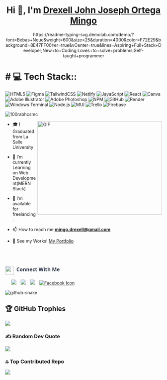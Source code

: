   <h1 align="center">Hi 👋, I'm <a href="https://100rabhcsmc.github.io/Me.io/" target="blank">
Drexell John Joseph Ortega Mingo</a></h1>

<p align="center">
  https://readme-typing-svg.demolab.com/demo/?font=Bebas+Neue&weight=600&size=25&duration=4000&color=F72E29&background=8E47FF00&center=true&vCenter=true&lines=Aspiring+Full+Stack+Developer;New+to+Coding;Loves+to+solve+problems;Self-taught+programmer
</p>

<h1 id="-tech-stack"># 💻 Tech Stack::</h1>
<p><img src="https://img.shields.io/badge/html5-%23E34F26.svg?style=for-the-badge&amp;logo=html5&amp;logoColor=white" alt="HTML5"> <img src="https://img.shields.io/badge/figma-FF6B6B.svg?style=for-the-badge&logo=figma&logoColor=white" alt="Figma">
<img src="https://img.shields.io/badge/tailwindcss-%2338B2AC.svg?style=for-the-badge&amp;logo=tailwind-css&amp;logoColor=white" alt="TailwindCSS"> <img src="https://img.shields.io/badge/netlify-87CEEB.svg?style=for-the-badge&logo=netlify&logoColor=%2300C7B7" alt="Netlify">
 <img src="https://img.shields.io/badge/javascript-%23323330.svg?style=for-the-badge&amp;logo=javascript&amp;logoColor=%23F7DF1E" alt="JavaScript"> <img src="https://img.shields.io/badge/react-%2320232a.svg?style=for-the-badge&amp;logo=react&amp;logoColor=%2361DAFB" alt="React"> <img src="https://img.shields.io/badge/Canva-%2300C4CC.svg?style=for-the-badge&amp;logo=Canva&amp;logoColor=white" alt="Canva">
<img src="https://img.shields.io/badge/adobe%20illustrator-%23FF9A00.svg?style=for-the-badge&logo=adobe%20illustrator&logoColor=white" alt="Adobe Illustrator"> <img src="https://img.shields.io/badge/adobe%20photoshop-%2331A8FF.svg?style=for-the-badge&logo=adobe%20photoshop&logoColor=white" alt="Adobe Photoshop"> <img src="https://img.shields.io/badge/NPM-%23CB3837.svg?style=for-the-badge&amp;logo=npm&amp;logoColor=white" alt="NPM"> <img src="https://img.shields.io/badge/github-%23121011.svg?style=for-the-badge&logo=github&logoColor=white" alt="GitHub"> <img src="https://img.shields.io/badge/Render-%2346E3B7.svg?style=for-the-badge&logo=render&logoColor=white" alt="Render"> <img src="https://img.shields.io/badge/Windows%20Terminal-%234D4D4D.svg?style=for-the-badge&logo=windows-terminal&logoColor=white" alt="Windows Terminal"> <img src="https://img.shields.io/badge/node.js-6DA55F?style=for-the-badge&logo=node.js&logoColor=white" alt="Node.js"> <img src="https://img.shields.io/badge/MUI-%230081CB.svg?style=for-the-badge&logo=mui&logoColor=white" alt="MUI"> <img src="https://img.shields.io/badge/Trello-%23026AA7.svg?style=for-the-badge&logo=Trello&logoColor=white" alt="Trello"> <img src="https://img.shields.io/badge/firebase-a08021?style=for-the-badge&logo=firebase&logoColor=ffcd34" alt="Firebase">
</p>

<p align="left"> <img src="https://komarev.com/ghpvc/?username=100rabhcsmc&amp;label=Profile%20views&amp;color=0e75b6&amp;style=flat" alt="100rabhcsmc"> </p>

  <img align="right" top="500" height="300" width="400" alt="GIF" src="https://media.giphy.com/media/SWoSkN6DxTszqIKEqv/giphy.gif">
</a>
<ul>
<li>
<p>🎓 I Graduated from La Salle University</a></p>
</li>
<li>
<p>🌱 I’m currently Learning on Web Development(MERN Stack)</p>
</li>
<li>
<p>🤝 I’m available for freelancing.</p>
</li>
<li>
<p>📫 How to reach me <strong><a href="mailto:manisanjonric02@gmail.com">mingo.drexell@gmail.com</a></strong></p>
</li>
<li>
  <p>📄 See my Works! <a href="https://portfolio-mingyo.vercel.app/" target="_blank" rel="noopener noreferrer">My Portfolio</a></p>
  <br>
</li>
<br>
</li>
</ul>
<h3 align="left" style="font-family: 'Segoe UI', sans-serif; font-weight: 600; color: #2d3748; margin: 24px 0 16px 0;">
  <span style="display: inline-flex; align-items: left;">
    <img src="https://media.giphy.com/media/iY8CRBdQXODJSCERIr/giphy.gif" width="28" height="28" style="margin-right: 8px; vertical-align: left;">
    Connect With Me
  </span>
</h3>
<p align="left">
 </p><div align="left" class="icons-social" style="margin-left: 10px;">
        <a style="margin-left: 10px;" target="_blank" href="https://www.linkedin.com/in/jonric-manisan-33905a28a/">
			<img src="https://img.icons8.com/doodle/40/000000/linkedin--v2.png"></a>
        <a style="margin-left: 10px;" target="_blank" href="">
		<img src="https://img.icons8.com/doodle/40/000000/github--v1.png"></a>
        <a style="margin-left: 10px;" target="_blank" href="https://www.instagram.com/riiicz_m/">
			<img src="https://img.icons8.com/doodle/40/000000/instagram-new--v2.png"></a>
<a style="margin-left: 10px;" target="_blank" href="https://www.facebook.com/riczy.08/" rel="noopener noreferrer">
  <img src="https://img.icons8.com/doodle/40/000000/facebook-new.png" alt="Facebook Icon" />
</a>
      </div>
<p></p>

<picture>
  <source media="(prefers-color-scheme: dark)" srcset="https://raw.githubusercontent.com/tobiasmeyhoefer/tobiasmeyhoefer/output/github-snake-dark.svg" />
  <source media="(prefers-color-scheme: light)" srcset="https://raw.githubusercontent.com/tobiasmeyhoefer/tobiasmeyhoefer/output/github-snake.svg" />
  <img alt="github-snake" src="https://raw.githubusercontent.com/tobiasmeyhoefer/tobiasmeyhoefer/output/github-snake.svg" />
</picture>

## 🏆 GitHub Trophies
![](https://github-profile-trophy.vercel.app/?username=R1CZ&theme=radical&no-frame=false&no-bg=true&margin-w=4)

### ✍️ Random Dev Quote
![](https://quotes-github-readme.vercel.app/api?type=horizontal&theme=radical)

### 🔝 Top Contributed Repo
![](https://github-contributor-stats.vercel.app/api?username=R1CZ&limit=5&theme=dark&combine_all_yearly_contributions=true)
